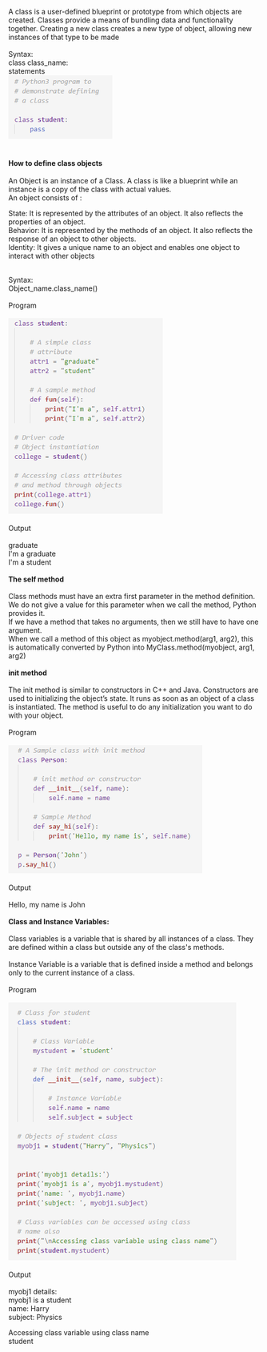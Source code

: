 A class is a user-defined blueprint or prototype from which objects are created. Classes provide a means of bundling data and functionality together. Creating a new class creates a new type of object, allowing new instances of that type to be made<br><br>
Syntax:<br>
class class_name:<br>
statements<br>
<img src="images/img1.PNG"><br><br>


<h4>How to define class objects</h4>
An Object is an instance of a Class. A class is like a blueprint while an instance is a copy of the class with actual values.<br>
An object consists of : <br>

State: It is represented by the attributes of an object. It also reflects the properties of an object.<br>
Behavior: It is represented by the methods of an object. It also reflects the response of an object to other objects.<br>
Identity: It gives a unique name to an object and enables one object to interact with other objects<br><br>

Syntax:<br>
Object_name.class_name()<br><br>
Program<br><br>
<img src="images/img2.PNG"><br><br>
Output<br><br>
graduate<br>
I'm a graduate<br>
I'm a student<br><br>
<b>The self method</b><br><br>
Class methods must have an extra first parameter in the method definition. We do not give a value for this parameter when we call the method, Python provides it.<br>
If we have a method that takes no arguments, then we still have to have one argument.<br>
When we call a method of this object as myobject.method(arg1, arg2), this is automatically converted by Python into MyClass.method(myobject, arg1, arg2)<br><br>
<b>init method</b><br><br>
The init  method is similar to constructors in C++ and Java. Constructors are used to initializing the object’s state. It runs as soon as an object of a class is instantiated. The method is useful to do any initialization you want to do with your object.<br><br>
Program<br><br>
<img src="images/img3.PNG"><br><br>
Output<br><br>
Hello, my name is John<br><br>
<b>Class and Instance Variables:</b><br><br>
Class variables is a variable that is shared by all instances of a class. They are defined within a class but outside any of the class's methods.<br><br>
Instance Variable is a variable that is defined inside a method and belongs only to the current instance of a class.<br><br>
Program<br><br>
<img src="images/img4.PNG"><br><br>
Output<br><br>
myobj1 details:<br>
myobj1 is a student<br>
name:  Harry<br>
subject: Physics<br>

Accessing class variable using class name<br>
student<br>


